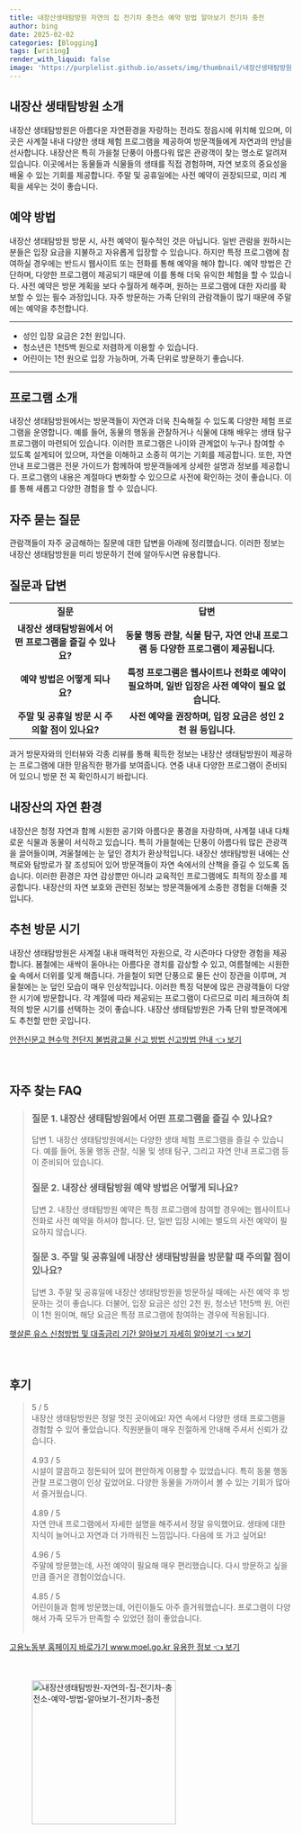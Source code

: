 ```yaml
---
title: 내장산생태탐방원 자연의 집 전기차 충전소 예약 방법 알아보기 전기차 충전
author: bing
date: 2025-02-02
categories: [Blogging]
tags: [writing]
render_with_liquid: false
image: 'https://purplelist.github.io/assets/img/thumbnail/내장산생태탐방원-자연의-집-전기차-충전소-예약-방법-알아보기-전기차-충전.webp'
---
```



<h2 id='내장산 생태탐방원 소개'>내장산 생태탐방원 소개</h2>

<p>내장산 생태탐방원은 아름다운 자연환경을 자랑하는 전라도 정읍시에 위치해 있으며, 이곳은 사계절 내내 다양한 생태 체험 프로그램을 제공하여 방문객들에게 자연과의 만남을 선사합니다. 내장산은 특히 가을철 단풍이 아름다워 많은 관광객이 찾는 명소로 알려져 있습니다. 이곳에서는 동물들과 식물들의 생태를 직접 경험하며, 자연 보호의 중요성을 배울 수 있는 기회를 제공합니다. 주말 및 공휴일에는 사전 예약이 권장되므로, 미리 계획을 세우는 것이 좋습니다.</p>

<h2 id='예약 방법'>예약 방법</h2>

<p>내장산 생태탐방원 방문 시, 사전 예약이 필수적인 것은 아닙니다. 일반 관람을 원하시는 분들은 입장 요금을 지불하고 자유롭게 입장할 수 있습니다. 하지만 특정 프로그램에 참여하실 경우에는 반드시 웹사이트 또는 전화를 통해 예약을 해야 합니다. 예약 방법은 간단하며, 다양한 프로그램이 제공되기 때문에 이를 통해 더욱 유익한 체험을 할 수 있습니다. 사전 예약은 방문 계획을 보다 수월하게 해주며, 원하는 프로그램에 대한 자리를 확보할 수 있는 필수 과정입니다. 자주 방문하는 가족 단위의 관람객들이 많기 때문에 주말에는 예약을 추천합니다.</p>

<hr />

<ul>
    <li>성인 입장 요금은 2천 원입니다.</li>
    <li>청소년은 1천5백 원으로 저렴하게 이용할 수 있습니다.</li>
    <li>어린이는 1천 원으로 입장 가능하며, 가족 단위로 방문하기 좋습니다.</li>
</ul>

<hr />

<h2 id='프로그램 소개'>프로그램 소개</h2>

<p>내장산 생태탐방원에서는 방문객들이 자연과 더욱 친숙해질 수 있도록 다양한 체험 프로그램을 운영합니다. 예를 들어, 동물의 행동을 관찰하거나 식물에 대해 배우는 생태 탐구 프로그램이 마련되어 있습니다. 이러한 프로그램은 나이와 관계없이 누구나 참여할 수 있도록 설계되어 있으며, 자연을 이해하고 소중히 여기는 기회를 제공합니다. 또한, 자연 안내 프로그램은 전문 가이드가 함께하여 방문객들에게 상세한 설명과 정보를 제공합니다. 프로그램의 내용은 계절마다 변화할 수 있으므로 사전에 확인하는 것이 좋습니다. 이를 통해 새롭고 다양한 경험을 할 수 있습니다.</p>

<h2 id='자주 묻는 질문'>자주 묻는 질문</h2>

<p>관람객들이 자주 궁금해하는 질문에 대한 답변을 아래에 정리했습니다. 이러한 정보는 내장산 생태탐방원을 미리 방문하기 전에 알아두시면 유용합니다.</p>

<h2 id='질문과 답변'>질문과 답변</h2>

<table>
    <tr>
        <td style="text-align: center; height: 17px;"><b>질문</b></td>
        <td style="text-align: center; height: 17px;"><b>답변</b></td>
    </tr>
    <tr>
        <td style="text-align: center; height: 17px;"><b>내장산 생태탐방원에서 어떤 프로그램을 즐길 수 있나요?</b></td>
        <td style="text-align: center; height: 17px;"><b>동물 행동 관찰, 식물 탐구, 자연 안내 프로그램 등 다양한 프로그램이 제공됩니다.</b></td>
    </tr>
    <tr>
        <td style="text-align: center; height: 17px;"><b>예약 방법은 어떻게 되나요?</b></td>
        <td style="text-align: center; height: 17px;"><b>특정 프로그램은 웹사이트나 전화로 예약이 필요하며, 일반 입장은 사전 예약이 필요 없습니다.</b></td>
    </tr>
    <tr>
        <td style="text-align: center; height: 17px;"><b>주말 및 공휴일 방문 시 주의할 점이 있나요?</b></td>
        <td style="text-align: center; height: 17px;"><b>사전 예약을 권장하며, 입장 요금은 성인 2천 원 등입니다.</b></td>
    </tr>
</table>

<p>과거 방문자와의 인터뷰와 각종 리뷰를 통해 획득한 정보는 내장산 생태탐방원이 제공하는 프로그램에 대한 믿음직한 평가를 보여줍니다. 연중 내내 다양한 프로그램이 준비되어 있으니 방문 전 꼭 확인하시기 바랍니다.</p>

<h2 id='내장산의 자연 환경'>내장산의 자연 환경</h2>

<p>내장산은 청정 자연과 함께 시원한 공기와 아름다운 풍경을 자랑하며, 사계절 내내 다채로운 식물과 동물이 서식하고 있습니다. 특히 가을철에는 단풍이 아름다워 많은 관광객을 끌어들이며, 겨울철에는 눈 덮인 경치가 환상적입니다. 내장산 생태탐방원 내에는 산책로와 탐방로가 잘 조성되어 있어 방문객들이 자연 속에서의 산책을 즐길 수 있도록 돕습니다. 이러한 환경은 자연 감상뿐만 아니라 교육적인 프로그램에도 최적의 장소를 제공합니다. 내장산의 자연 보호와 관련된 정보는 방문객들에게 소중한 경험을 더해줄 것입니다.</p>

<h2 id='추천 방문 시기'>추천 방문 시기</h2>

<p>내장산 생태탐방원은 사계절 내내 매력적인 자원으로, 각 시즌마다 다양한 경험을 제공합니다. 봄철에는 새싹이 돋아나는 아름다운 경치를 감상할 수 있고, 여름철에는 시원한 숲 속에서 더위를 잊게 해줍니다. 가을철이 되면 단풍으로 물든 산이 장관을 이루며, 겨울철에는 눈 덮인 모습이 매우 인상적입니다. 이러한 특징 덕분에 많은 관광객들이 다양한 시기에 방문합니다. 각 계절에 따라 제공되는 프로그램이 다르므로 미리 체크하여 최적의 방문 시기를 선택하는 것이 좋습니다. 내장산 생태탐방원은 가족 단위 방문객에게도 추천할 만한 곳입니다.</p>


<p><a class="click-button" title="안전신문고 현수막 전단지 불법광고물 신고 방법 신고방법 안내" href="https://purplelist.github.io/posts/%EC%95%88%EC%A0%84%EC%8B%A0%EB%AC%B8%EA%B3%A0-%ED%98%84%EC%88%98%EB%A7%89-%EC%A0%84%EB%8B%A8%EC%A7%80-%EB%B6%88%EB%B2%95%EA%B4%91%EA%B3%A0%EB%AC%BC-%EC%8B%A0%EA%B3%A0-%EB%B0%A9%EB%B2%95-%EC%8B%A0%EA%B3%A0%EB%B0%A9%EB%B2%95-%EC%95%88%EB%82%B4/" rel="dofollow">안전신문고 현수막 전단지 불법광고물 신고 방법 신고방법 안내 👈 보기</a></p><br>
<h2 id='자주_찾는_FAQ'>자주 찾는 FAQ</h2>
<div itemscope="" itemtype="https://schema.org/FAQPage"> 
<blockquote> 
<div itemscope="" itemprop="mainEntity" itemtype="https://schema.org/Question"> 
<h3 itemprop="name">질문 1. 내장산 생태탐방원에서 어떤 프로그램을 즐길 수 있나요? </h3> 
<div itemscope="" itemprop="acceptedAnswer" itemtype="https://schema.org/Answer"> 
<span itemprop="text"> 
<p>답변 1. 내장산 생태탐방원에서는 다양한 생태 체험 프로그램을 즐길 수 있습니다. 예를 들어, 동물 행동 관찰, 식물 및 생태 탐구, 그리고 자연 안내 프로그램 등이 준비되어 있습니다.</p> 
</span> 
</div> 
</div> 
<div itemscope="" itemprop="mainEntity" itemtype="https://schema.org/Question"> 
<h3 itemprop="name">질문 2. 내장산 생태탐방원 예약 방법은 어떻게 되나요? </h3> 
<div itemscope="" itemprop="acceptedAnswer" itemtype="https://schema.org/Answer"> 
<span itemprop="text"> 
<p>답변 2. 내장산 생태탐방원 예약은 특정 프로그램에 참여할 경우에는 웹사이트나 전화로 사전 예약을 하셔야 합니다. 단, 일반 입장 시에는 별도의 사전 예약이 필요하지 않습니다.</p> 
</span> 
</div> 
</div> 
<div itemscope="" itemprop="mainEntity" itemtype="https://schema.org/Question"> 
<h3 itemprop="name">질문 3. 주말 및 공휴일에 내장산 생태탐방원을 방문할 때 주의할 점이 있나요? </h3> 
<div itemscope="" itemprop="acceptedAnswer" itemtype="https://schema.org/Answer"> 
<span itemprop="text"> 
<p>답변 3. 주말 및 공휴일에 내장산 생태탐방원을 방문하실 때에는 사전 예약 후 방문하는 것이 좋습니다. 더불어, 입장 요금은 성인 2천 원, 청소년 1천5백 원, 어린이 1천 원이며, 해당 요금은 특정 프로그램에 참여하는 경우에 적용됩니다.</p> 
</span> 
</div> 
</div> 
</blockquote> 
</div>
<p><a class="click-button" title="햇살론 유스 신청방법 및 대출금리 기간 알아보기 자세히 알아보기" href="https://purplelist.github.io/posts/%ED%96%87%EC%82%B4%EB%A1%A0-%EC%9C%A0%EC%8A%A4-%EC%8B%A0%EC%B2%AD%EB%B0%A9%EB%B2%95-%EB%B0%8F-%EB%8C%80%EC%B6%9C%EA%B8%88%EB%A6%AC-%EA%B8%B0%EA%B0%84-%EC%95%8C%EC%95%84%EB%B3%B4%EA%B8%B0-%EC%9E%90%EC%84%B8%ED%9E%88-%EC%95%8C%EC%95%84%EB%B3%B4%EA%B8%B0/" rel="dofollow">햇살론 유스 신청방법 및 대출금리 기간 알아보기 자세히 알아보기 👈 보기</a></p><br>
<h2 id='후기'>후기</h2>
<div itemscope itemtype="https://schema.org/Product">
  <blockquote>
  <div itemprop="review" itemscope itemtype="https://schema.org/Review">
      <div itemprop="reviewRating" itemscope itemtype="https://schema.org/Rating"> <span itemprop="ratingValue">5</span> / <span itemprop="bestRating">5</span> </div>
      <span itemprop="reviewBody">내장산 생태탐방원은 정말 멋진 곳이에요! 자연 속에서 다양한 생태 프로그램을 경험할 수 있어 좋았습니다. 직원분들이 매우 친절하게 안내해 주셔서 신뢰가 갔습니다.</span>
  </div>
  <br>
  <div itemprop="review" itemscope itemtype="https://schema.org/Review">
      <div itemprop="reviewRating" itemscope itemtype="https://schema.org/Rating"> <span itemprop="ratingValue">4.93</span> / <span itemprop="bestRating">5</span> </div>
      <span itemprop="reviewBody">시설이 깔끔하고 정돈되어 있어 편안하게 이용할 수 있었습니다. 특히 동물 행동 관찰 프로그램이 인상 깊었어요. 다양한 동물을 가까이서 볼 수 있는 기회가 많아서 즐거웠습니다.</span>
  </div>
  <br>
  <div itemprop="review" itemscope itemtype="https://schema.org/Review">
      <div itemprop="reviewRating" itemscope itemtype="https://schema.org/Rating"> <span itemprop="ratingValue">4.89</span> / <span itemprop="bestRating">5</span> </div>
      <span itemprop="reviewBody">자연 안내 프로그램에서 자세한 설명을 해주셔서 정말 유익했어요. 생태에 대한 지식이 늘어나고 자연과 더 가까워진 느낌입니다. 다음에 또 가고 싶어요!</span>
  </div>
  <br>
  <div itemprop="review" itemscope itemtype="https://schema.org/Review">
      <div itemprop="reviewRating" itemscope itemtype="https://schema.org/Rating"> <span itemprop="ratingValue">4.96</span> / <span itemprop="bestRating">5</span> </div>
      <span itemprop="reviewBody">주말에 방문했는데, 사전 예약이 필요해 매우 편리했습니다. 다시 방문하고 싶을 만큼 즐거운 경험이었습니다.</span>
  </div>
  <br>
  <div itemprop="review" itemscope itemtype="https://schema.org/Review">
      <div itemprop="reviewRating" itemscope itemtype="https://schema.org/Rating"> <span itemprop="ratingValue">4.85</span> / <span itemprop="bestRating">5</span> </div>
      <span itemprop="reviewBody">어린이들과 함께 방문했는데, 어린이들도 아주 즐거워했습니다. 프로그램이 다양해서 가족 모두가 만족할 수 있었던 점이 좋았습니다.</span>
  </div>
  <br>
  </blockquote>
</div>
<p><a class="click-button" title="고용노동부 홈페이지 바로가기 www.moel.go.kr 유용한 정보" href="https://purplelist.github.io/posts/%EA%B3%A0%EC%9A%A9%EB%85%B8%EB%8F%99%EB%B6%80-%ED%99%88%ED%8E%98%EC%9D%B4%EC%A7%80-%EB%B0%94%EB%A1%9C%EA%B0%80%EA%B8%B0-www.moel.go.kr-%EC%9C%A0%EC%9A%A9%ED%95%9C-%EC%A0%95%EB%B3%B4/" rel="dofollow">고용노동부 홈페이지 바로가기 www.moel.go.kr 유용한 정보 👈 보기</a></p><br>
<figure class="image"><img src="https://purplelist.github.io/assets/img/thumbnail/내장산생태탐방원-자연의-집-전기차-충전소-예약-방법-알아보기-전기차-충전.webp" alt="내장산생태탐방원-자연의-집-전기차-충전소-예약-방법-알아보기-전기차-충전" width="256" height="256"></figure>